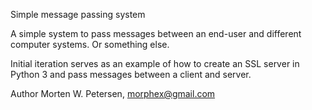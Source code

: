 Simple message passing system

A simple system to pass messages between an end-user and different computer
systems.  Or something else.

Initial iteration serves as an example of how to create an SSL server in
Python 3 and pass messages between a client and server.

Author Morten W. Petersen, <morphex@gmail.com>

